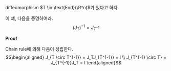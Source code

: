diffeomorphism $T \in \text{End}(\R^n)$가 있다고 하자.

이 떄, 다음을 증명하여라.
$$ (J_T)^{-1} = J_{T^{-1}} $$

**Proof**

Chain rule에 의해 다음이 성립한다.
$$\begin{aligned} J_{T \circ T^{-1}} = J_TJ_{T^{-1}} = I \\ J_{T^{-1} \circ T} = J_{T^{-1}}J_T = I \end{aligned}$$


